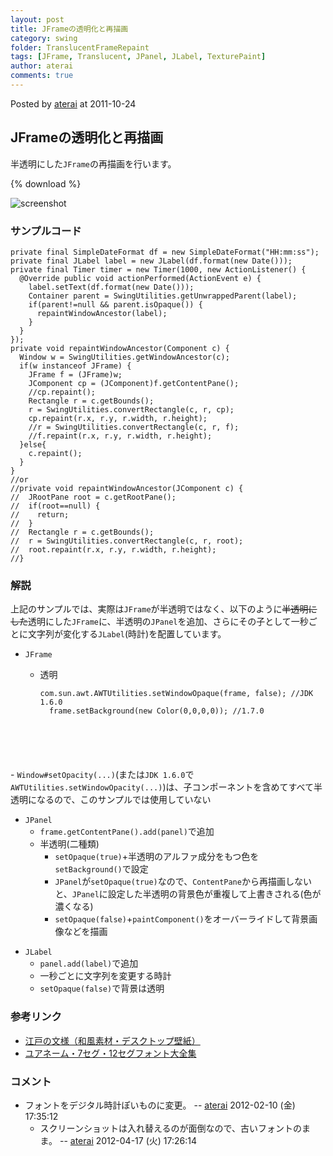 ```yaml
---
layout: post
title: JFrameの透明化と再描画
category: swing
folder: TranslucentFrameRepaint
tags: [JFrame, Translucent, JPanel, JLabel, TexturePaint]
author: aterai
comments: true
---
```


Posted by [aterai](http://terai.xrea.jp/aterai.html) at 2011-10-24

## JFrameの透明化と再描画
半透明にした`JFrame`の再描画を行います。

{% download %}

![screenshot](https://lh4.googleusercontent.com/-ujoDf8eD4vE/TqLcC0f2CHI/AAAAAAAABD4/LHaXXW6HW1k/s800/TranslucentFrameRepaint.png)

### サンプルコード
<pre class="prettyprint"><code>private final SimpleDateFormat df = new SimpleDateFormat("HH:mm:ss");
private final JLabel label = new JLabel(df.format(new Date()));
private final Timer timer = new Timer(1000, new ActionListener() {
  @Override public void actionPerformed(ActionEvent e) {
    label.setText(df.format(new Date()));
    Container parent = SwingUtilities.getUnwrappedParent(label);
    if(parent!=null &amp;&amp; parent.isOpaque()) {
      repaintWindowAncestor(label);
    }
  }
});
private void repaintWindowAncestor(Component c) {
  Window w = SwingUtilities.getWindowAncestor(c);
  if(w instanceof JFrame) {
    JFrame f = (JFrame)w;
    JComponent cp = (JComponent)f.getContentPane();
    //cp.repaint();
    Rectangle r = c.getBounds();
    r = SwingUtilities.convertRectangle(c, r, cp);
    cp.repaint(r.x, r.y, r.width, r.height);
    //r = SwingUtilities.convertRectangle(c, r, f);
    //f.repaint(r.x, r.y, r.width, r.height);
  }else{
    c.repaint();
  }
}
//or
//private void repaintWindowAncestor(JComponent c) {
//  JRootPane root = c.getRootPane();
//  if(root==null) {
//    return;
//  }
//  Rectangle r = c.getBounds();
//  r = SwingUtilities.convertRectangle(c, r, root);
//  root.repaint(r.x, r.y, r.width, r.height);
//}
</code></pre>

### 解説
上記のサンプルでは、実際は`JFrame`が半透明ではなく、以下のように~~半透明にした~~透明にした`JFrame`に、半透明の`JPanel`を追加、さらにその子として一秒ごとに文字列が変化する`JLabel`(時計)を配置しています。

- `JFrame`
    - 透明
        
        <pre class="prettyprint"><code>com.sun.awt.AWTUtilities.setWindowOpaque(frame, false); //JDK 1.6.0
        frame.setBackground(new Color(0,0,0,0)); //1.7.0
</code></pre>
    - `Window#setOpacity(...)`(または`JDK 1.6.0`で`AWTUtilities.setWindowOpacity(...)`)は、子コンポーネントを含めてすべて半透明になるので、このサンプルでは使用していない

<!-- dummy comment line for breaking list -->

- `JPanel`
    - `frame.getContentPane().add(panel)`で追加
    - 半透明(二種類)
        - `setOpaque(true)`+半透明のアルファ成分をもつ色を`setBackground()`で設定
        - `JPanel`が`setOpaque(true)`なので、`ContentPane`から再描画しないと、`JPanel`に設定した半透明の背景色が重複して上書きされる(色が濃くなる)
        - `setOpaque(false)`+`paintComponent()`をオーバーライドして背景画像などを描画

<!-- dummy comment line for breaking list -->

- `JLabel`
    - `panel.add(label)`で追加
    - 一秒ごとに文字列を変更する時計
    - `setOpaque(false)`で背景は透明

<!-- dummy comment line for breaking list -->

### 参考リンク
- [江戸の文様（和風素材・デスクトップ壁紙）](http://www.viva-edo.com/komon/edokomon.html)
- [ユアネーム・7セグ・12セグフォント大全集](http://www.yourname.jp/soft/digitalfonts-20090306.shtml)

<!-- dummy comment line for breaking list -->

### コメント
- フォントをデジタル時計ぽいものに変更。 -- [aterai](http://terai.xrea.jp/aterai.html) 2012-02-10 (金) 17:35:12
    - スクリーンショットは入れ替えるのが面倒なので、古いフォントのまま。 -- [aterai](http://terai.xrea.jp/aterai.html) 2012-04-17 (火) 17:26:14

<!-- dummy comment line for breaking list -->

